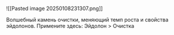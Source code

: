 ![[Pasted image 20250108231307.png]]

Волшебный камень очистки, меняющий темп роста и свойства эйдолонов.
Примените здесь: Эйдолон > Очистка
